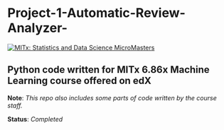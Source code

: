 # Project-1-Automatic-Review-Analyzer-
[![MITx: Statistics and Data Science MicroMasters](https://img.shields.io/badge/MITx-Statistics%20and%20Data%20Science%20MicroMasters-blue)](https://www.edx.org/micromasters/mitx-statistics-and-data-science)

## Python code written for MITx 6.86x Machine Learning course offered on edX

__Note__: _This repo also includes some parts of code written by the course staff._    


__Status__: _Completed_
